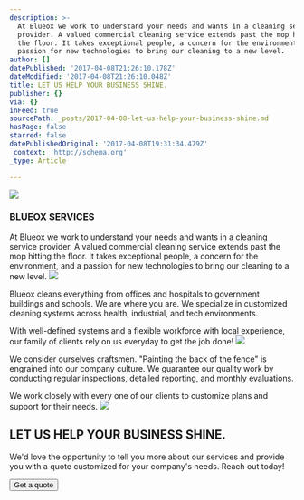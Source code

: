 ```yaml
---
description: >-
  At Blueox we work to understand your needs and wants in a cleaning service
  provider. A valued commercial cleaning service extends past the mop hitting
  the floor. It takes exceptional people, a concern for the environment, and a
  passion for new technologies to bring our cleaning to a new level.
author: []
datePublished: '2017-04-08T21:26:10.178Z'
dateModified: '2017-04-08T21:26:10.048Z'
title: LET US HELP YOUR BUSINESS SHINE.
publisher: {}
via: {}
inFeed: true
sourcePath: _posts/2017-04-08-let-us-help-your-business-shine.md
hasPage: false
starred: false
datePublishedOriginal: '2017-04-08T19:31:34.479Z'
_context: 'http://schema.org'
_type: Article

---
```

![](https://the-grid-user-content.s3-us-west-2.amazonaws.com/a0af5952-3822-40eb-b420-f7798c2a0e04.jpg)

### BLUEOX SERVICES

At Blueox we work to understand your needs and wants in a cleaning service provider. A valued commercial cleaning service extends past the mop hitting the floor. It takes exceptional people, a concern for the environment, and a passion for new technologies to bring our cleaning to a new level.
![](https://the-grid-user-content.s3-us-west-2.amazonaws.com/7ad8b658-50b1-41f5-a424-1b0742d268f7.png)

Blueox cleans everything from offices and hospitals to government buildings and schools. We are where you are. We specialize in customized cleaning systems across health, industrial, and tech environments.

With well-defined systems and a flexible workforce with local experience, our family of clients rely on us everyday to get the job done!
![](https://the-grid-user-content.s3-us-west-2.amazonaws.com/07859620-1171-43ef-99f0-d627fa15f074.png)

We consider ourselves craftsmen. "Painting the back of the fence" is engrained into our company culture. We guarantee our quality work by conducting regular inspections, detailed reporting, and monthly evaluations.

We work closely with every one of our clients to customize plans and support for their needs.
![](https://the-grid-user-content.s3-us-west-2.amazonaws.com/323c77c0-cd73-49b7-823f-07d8dc370d8f.png)

## LET US HELP YOUR BUSINESS SHINE.

We'd love the opportunity to tell you more about our services and provide you with a quote customized for your company's needs. Reach out today!

<button data-role="cta" style="">Get a quote</button>
